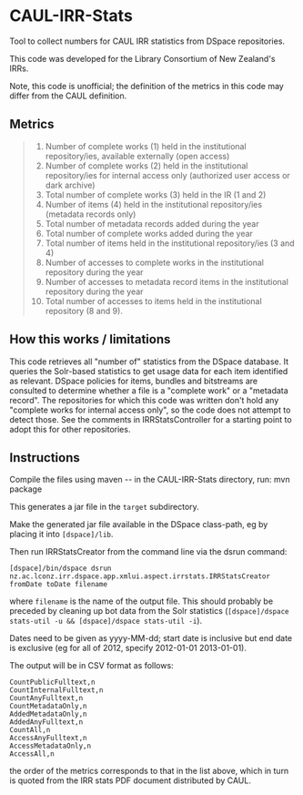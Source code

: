 # CAUL-IRR-Stats
Tool to collect numbers for CAUL IRR statistics from DSpace repositories.

This code was developed for the Library Consortium of New Zealand's IRRs.

Note, this code is unofficial; the definition of the metrics in this code may differ from the CAUL definition.

## Metrics

> 1. Number of complete works (1) held in the institutional repository/ies, available externally (open access)
> 2. Number of complete works (2) held in the institutional repository/ies for internal access only (authorized user access or dark archive)
> 3. Total number of complete works (3) held in the IR (1 and 2)
> 4. Number of items (4) held in the institutional repository/ies (metadata records only)
> 5. Total number of metadata records added during the year
> 6. Total number of complete works added during the year
> 7. Total number of items held in the institutional repository/ies (3 and 4)
> 8. Number of accesses to complete works in the institutional repository during the year
> 9. Number of accesses to metadata record items in the institutional repository during the year
> 10. Total number of accesses to items held in the institutional repository (8 and 9).



## How this works / limitations

This code retrieves all "number of" statistics from the DSpace database. It queries the Solr-based statistics to get usage data for each item identified as relevant. DSpace policies for items, bundles and bitstreams are consulted to determine whether a file is a "complete work" or a "metadata record". The repositories for which this code was written don't hold any "complete works for internal access only", so the code does not attempt to detect those. See the comments in IRRStatsController for a starting point to adopt this for other repositories.

## Instructions

Compile the files using maven -- in the CAUL-IRR-Stats directory, run:
    mvn package

This generates a jar file in the `target` subdirectory.

Make the generated jar file available in the DSpace class-path, eg by placing it into `[dspace]/lib`. 

Then run IRRStatsCreator from the command line via the dsrun command: 

    [dspace]/bin/dspace dsrun nz.ac.lconz.irr.dspace.app.xmlui.aspect.irrstats.IRRStatsCreator fromDate toDate filename

where `filename` is the name of the output file. This should probably be preceded by cleaning up bot data from the Solr statistics (`[dspace]/dspace stats-util -u && [dspace]/dspace stats-util -i`).

Dates need to be given as yyyy-MM-dd; start date is inclusive but end date is exclusive (eg for all of 2012, specify 2012-01-01 2013-01-01).

The output will be in CSV format as follows:

    CountPublicFulltext,n
    CountInternalFulltext,n
    CountAnyFulltext,n
    CountMetadataOnly,n
    AddedMetadataOnly,n
    AddedAnyFulltext,n
    CountAll,n
    AccessAnyFulltext,n
    AccessMetadataOnly,n
    AccessAll,n
    
the order of the metrics corresponds to that in the list above, which in turn is quoted from the IRR stats PDF document distributed by CAUL.
